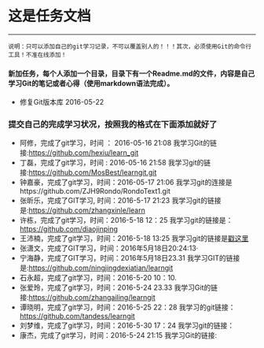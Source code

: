 ﻿#  这是任务文档
---
`说明：只可以添加自己的git学习记录，不可以覆盖别人的！！！其次，必须使用Git的命令行工具！不准在线添加！`
#### 新加任务，每个人添加一个目录，目录下有一个Readme.md的文件，内容是自己学习Git的笔记或者心得（使用markdown语法完成）。
-  修复Git版本库 2016-05-22

### 提交自己的完成学习状况，按照我的格式在下面添加就好了
- 阿修，完成了git学习，时间 ： 2016-05-16 21:08  我学习Git的链接:https://github.com/hexiu/learn_git
- 丁磊，完成了git学习，时间 :  2016-05-16 21:58  我学习git的链接:https://github.com/MosBest/learngit.git
- 钟嘉豪，完成了git学习，时间：2016-05-17 21:06 我学习git的连接是https://github.com/ZJH9Rondo/RondoText1.git
- 张昕乐，完成了GIT学习, 时间：2016-5-17 21:23 我学习git的链接是:https://github.com/zhangxinle/learn
- 许栋，完成了git学习，时间：2016-5-18 12：25 我学习git的链接是：https://github.com/diaojinping
- 王沛楠，完成了git学习，时间：2016-5-18 13:25 我学习git的链接是[戳这里](https://github.com/wildpener/learngit)
- 张潇文，完成了GIT学习，时间：2016年5月18日20:24:13·
- 宁海静，完成了GIT学习，时间：2016年5月18日23.31 我学习GIT的链接是:https://github.com/ningjingdexiatian/learngit
- 石永超，完成了git学习，时间：2016-5-20 10：10.
- 张爱玲，完成了git学习，时间：2016-5-24  23.33  我学习Git的链接:https://github.com/zhangailing/learngit
- 谭晓明，完成了git学习，时间：2016-5-25 22：28 我学习的git链接：https://github.com/tandess/learngit
- 刘梦维，完成了git学习，时间：2016-5-30 17：24 我学习git的链接：
- 康杰，完成了git学习，时间：2016-5-24  21:15 我学习Git的链接:

